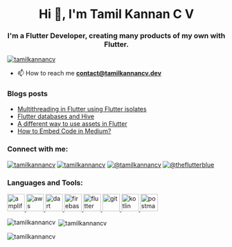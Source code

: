 <h1 align="center">Hi 👋, I'm Tamil Kannan C V</h1>
<h3 align="center">I'm a Flutter Developer, creating many products of my own with Flutter.</h3>


<p align="left"> <a href="https://twitter.com/tamilkannancv" target="blank"><img src="https://img.shields.io/twitter/follow/tamilkannancv?logo=twitter&style=for-the-badge" alt="tamilkannancv" /></a> </p>

- 📫 How to reach me **contact@tamilkannancv.dev**

### Blogs posts
<!-- BLOG-POST-LIST:START -->
- [Multithreading in Flutter using Flutter isolates](https://tamilkannancv.medium.com/multithreading-in-flutter-using-flutter-isolates-e3abe1ab29f4?source=rss-9d3af0d8d97d------2)
- [Flutter databases and Hive](https://tamilkannancv.medium.com/flutter-databases-and-hive-79c9d28767?source=rss-9d3af0d8d97d------2)
- [A different way to use assets in Flutter](https://tamilkannancv.medium.com/a-different-way-to-use-assets-in-flutter-d81f4a5966d0?source=rss-9d3af0d8d97d------2)
- [How to Embed Code in Medium?](https://tamilkannancv.medium.com/how-to-embed-code-in-medium-479a0e7eb3dc?source=rss-9d3af0d8d97d------2)
<!-- BLOG-POST-LIST:END -->

<h3 align="left">Connect with me:</h3>
<p align="left">
<a href="https://twitter.com/tamilkannancv" target="blank"><img align="center" src="https://img.shields.io/badge/Twitter-%231DA1F2.svg?style=for-the-badge&logo=Twitter&logoColor=white" alt="tamilkannancv"  /></a>
<a href="https://linkedin.com/in/tamilkannancv" target="blank"><img align="center" src="https://img.shields.io/badge/linkedin-%230077B5.svg?style=for-the-badge&logo=linkedin&logoColor=white" alt="tamilkannancv" /></a>
<a href="https://medium.com/@tamilkannancv" target="blank"><img align="center" src="https://img.shields.io/badge/Medium-12100E?style=for-the-badge&logo=medium&logoColor=white" alt="@tamilkannancv"  /></a>
<a href="https://www.youtube.com/c/@theflutterblue" target="blank"><img align="center" src="https://img.shields.io/badge/YouTube-%23FF0000.svg?style=for-the-badge&logo=YouTube&logoColor=white" alt="@theflutterblue"  /></a>
</p>

<h3 align="left">Languages and Tools:</h3>
<p align="left"> <a href="https://aws.amazon.com/amplify/" target="_blank" rel="noreferrer"> <img src="https://docs.amplify.aws/assets/logo-dark.svg" alt="amplify" width="40" height="40"/> </a> <a href="https://aws.amazon.com" target="_blank" rel="noreferrer"> <img src="https://docs.amplify.aws/assets/aws.svg" alt="aws" width="40" height="40"/> </a> <a href="https://dart.dev" target="_blank" rel="noreferrer"> <img src="https://www.vectorlogo.zone/logos/dartlang/dartlang-icon.svg" alt="dart" width="40" height="40"/> </a> <a href="https://firebase.google.com/" target="_blank" rel="noreferrer"> <img src="https://www.vectorlogo.zone/logos/firebase/firebase-icon.svg" alt="firebase" width="40" height="40"/> </a> <a href="https://flutter.dev" target="_blank" rel="noreferrer"> <img src="https://www.vectorlogo.zone/logos/flutterio/flutterio-icon.svg" alt="flutter" width="40" height="40"/> </a> <a href="https://git-scm.com/" target="_blank" rel="noreferrer"> <img src="https://www.vectorlogo.zone/logos/git-scm/git-scm-icon.svg" alt="git" width="40" height="40"/> </a> <a href="https://kotlinlang.org" target="_blank" rel="noreferrer"> <img src="https://www.vectorlogo.zone/logos/kotlinlang/kotlinlang-icon.svg" alt="kotlin" width="40" height="40"/> </a> <a href="https://postman.com" target="_blank" rel="noreferrer"> <img src="https://www.vectorlogo.zone/logos/getpostman/getpostman-icon.svg" alt="postman" width="40" height="40"/> </a> </p>

<p><img align="left" src="https://github-readme-stats.vercel.app/api/top-langs?username=tamilkannancv&show_icons=true&locale=en&layout=compact" alt="tamilkannancv" /></p>

<p>&nbsp;<img align="center" src="https://github-readme-stats.vercel.app/api?username=tamilkannancv&show_icons=true&locale=en" alt="tamilkannancv" /></p>

<p><img align="center" src="https://github-readme-streak-stats.herokuapp.com/?user=tamilkannancv&" alt="tamilkannancv" /></p>

